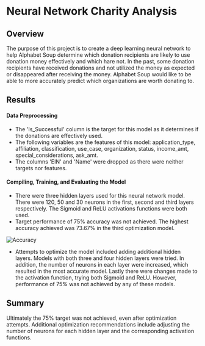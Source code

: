 # Neural Network Charity Analysis

## Overview 
The purpose of this project is to create a deep learning neural network to help Alphabet Soup determine which donation recipients are likely to use donation money effectively and which hare not. In the past, some donation recipients have received donations and not utilized the money as expected or disappeared after receiving the money. Alphabet Soup would like to be able to more accurately predict which organizations are worth donating to. 

## Results

#### Data Preprocessing
 * The 'Is_Successful' column is the target for this model as it determines if the donations are effectively used. 
 * The following variables are the features of this model: application_type, affiliation, classification, use_case, organization, status, income_amt, special_considerations, ask_amt. 
 * The columns 'EIN' and 'Name' were dropped as there were neither targets nor features. 

#### Compiling, Training, and Evaluating the Model 
 * There were three hidden layers used for this neural network model. There were 120, 50 and 30 neurons in the first, second and third layers respectively. The Sigmoid and ReLU activations functions were both used. 
 * Target performance of 75% accuracy was not achieved. The highest accuracy achieved was 73.67% in the third optimization model. 

![Accuracy](https://user-images.githubusercontent.com/91712554/155863771-be624b91-030b-40cb-8f12-3b152efb5862.png)


 * Attempts to optimize the model included adding additional hidden layers. Models with both three and four hidden layers were tried. In addition, the number of neurons in each layer were increased, which resulted in the most accurate model. Lastly there were changes made to the activation function, trying both Sigmoid and ReLU. However, performance of 75% was not achieved by any of these models. 

## Summary 
Ultimately the 75% target was not achieved, even after optimization attempts. Additional optimization recommendations include adjusting the number of neurons for each hidden layer and the corresponding activation functions. 
